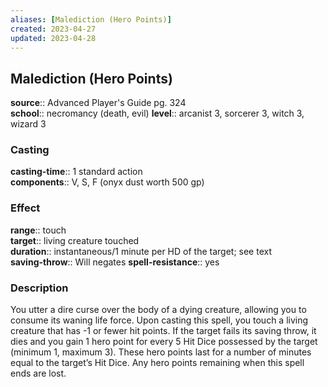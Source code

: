 ```yaml
---
aliases: [Malediction (Hero Points)]
created: 2023-04-27
updated: 2023-04-28
---
```


## Malediction (Hero Points)

**source**:: Advanced Player's Guide pg. 324  
**school**:: necromancy (death, evil)
**level**:: arcanist 3, sorcerer 3, witch 3, wizard 3

### Casting

**casting-time**:: 1 standard action  
**components**:: V, S, F (onyx dust worth 500 gp)

### Effect

**range**:: touch  
**target**:: living creature touched  
**duration**:: instantaneous/1 minute per HD of the target; see text  
**saving-throw**:: Will negates
**spell-resistance**:: yes

### Description

You utter a dire curse over the body of a dying creature, allowing you to consume its waning life force. Upon casting this spell, you touch a living creature that has -1 or fewer hit points. If the target fails its saving throw, it dies and you gain 1 hero point for every 5 Hit Dice possessed by the target (minimum 1, maximum 3). These hero points last for a number of minutes equal to the target’s Hit Dice. Any hero points remaining when this spell ends are lost.
